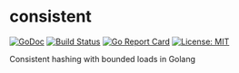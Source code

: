 # consistent
[![GoDoc](https://godoc.org/github.com/buraksezer/consistent?status.png)](https://godoc.org/github.com/buraksezer/consistent) [![Build Status](https://travis-ci.org/buraksezer/consistent.svg?branch=master)](https://travis-ci.org/buraksezer/consistent)  [![Go Report Card](https://goreportcard.com/badge/github.com/buraksezer/consistent)](https://goreportcard.com/report/github.com/buraksezer/consistent) [![License: MIT](https://img.shields.io/badge/License-MIT-yellow.svg)](https://opensource.org/licenses/MIT)

Consistent hashing with bounded loads in Golang
